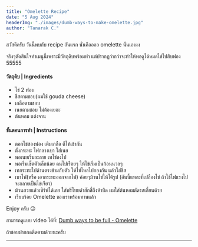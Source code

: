 ```yaml
---
title: "Omelette Recipe"
date: "5 Aug 2024"
headerImg: "./images/dumb-ways-to-make-omelette.jpg"
author: "Tanarak C."
---
```


สวัสดีครับ วันนี้พบกับ recipe อันแรก นั่นคืออออ omelette นั่นเองงง

จริงๆตัดสินใจทำเมนูนี้เพราะมีวัตถุดิบพร้อมทำ แต่ปรากฏว่ากว่าจะทำให้พอดูได้หมดไข่ไปสิบฟอง 55555

#### วัตถุดิบ | Ingredients

- ไข่ 2 ฟอง
- ชีสตามชอบ(ผมใช้ gouda cheese)
- เกลือตามชอบ
- เนยตามชอบ ไม่ต้องเยอะ
- ต้นหอม แต่งจาน

#### ขั้นตอนการทำ | Instructions

- ตอกไข่สองฟอง เติมเกลือ ตีให้เข้ากัน
- ตั้งกระทะ ไฟกลางเบา ใส่เนย
- พอเนยเริ่มละลาย เทไข่ลงไป
- พอเริ่มเซ็ตตัวเล็กน้อย คนไปเรือยๆ ให้ไข่เริ่มเป็นก้อนนวลๆ
- เทกระทะไปด้านตรงข้ามกับตัว ให้ไข่ไหลไปกองกัน แล้วใส่ชีส
- เบาไฟ(หรือ เอากระทะออกจากไฟ) ค่อยๆม้วนไข่ให้ได้รูป (อันนี้แหละที่เปลืองไข่ ถ้าใช้ไฟแรงไปจะกลายเป็นไข่เจียว)
- ม้วนสวยแล้วเซิร์ฟได้เลย ใส่พริไทยดำสักสี่ถึงห้าบิด ผมใส่ต้นหอมตัดรสเลี่ยนด้วย
- เรียบร้อย Omelette ของเราพร้อมทานแล้ว

Enjoy ครับ 😉

สามารถดูแบบ video ได้ที่: [Dumb ways to be full - Omelette](https://www.instagram.com/reel/C-RJsmgoMWZ/?utm_source=ig_web_copy_link&igsh=MzRlODBiNWFlZA==)

ถ้าชอบฝากกดติดตามด้วยนะครับ

---
